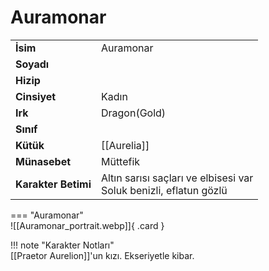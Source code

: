 # Auramonar   
  
<div class="grid" markdown>  
  
|  |  |  
|---|---|  
| **İsim** | Auramonar |  
| **Soyadı** |  |  
| **Hizip** |  |  
| **Cinsiyet** | Kadın |  
| **Irk** | Dragon(Gold) |  
| **Sınıf** |  |  
| **Kütük** | [[Aurelia]] |  
| **Münasebet** | Müttefik |  
| **Karakter Betimi** | Altın sarısı saçları ve elbisesi var<br>Soluk benizli, eflatun gözlü |  
  
  
=== "Auramonar"  
	![[Auramonar_portrait.webp]]{ .card }  
  
</div>  
  
!!! note "Karakter Notları"  
	[[Praetor Aurelion]]'un kızı. Ekseriyetle kibar.  
